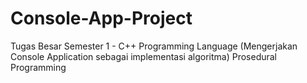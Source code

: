 # Console-App-Project
Tugas Besar Semester 1 - C++ Programming Language (Mengerjakan Console Application sebagai implementasi algoritma)
Prosedural Programming
